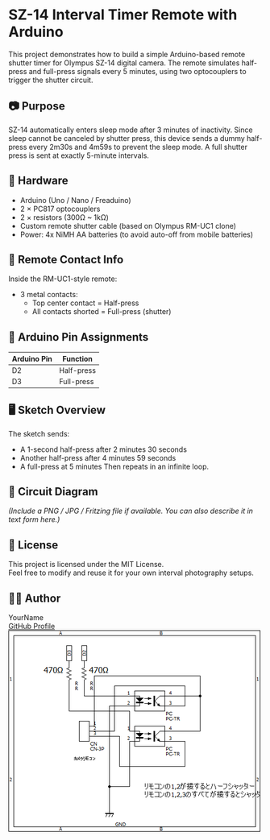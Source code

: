 # SZ-14 Interval Timer Remote with Arduino

This project demonstrates how to build a simple Arduino-based remote shutter timer for Olympus SZ-14 digital camera. The remote simulates half-press and full-press signals every 5 minutes, using two optocouplers to trigger the shutter circuit.

## 📷 Purpose

SZ-14 automatically enters sleep mode after 3 minutes of inactivity. Since sleep cannot be canceled by shutter press, this device sends a dummy half-press every 2m30s and 4m59s to prevent the sleep mode. A full shutter press is sent at exactly 5-minute intervals.

## 🔧 Hardware

- Arduino (Uno / Nano / Freaduino)
- 2 × PC817 optocouplers
- 2 × resistors (300Ω ~ 1kΩ)
- Custom remote shutter cable (based on Olympus RM-UC1 clone)
- Power: 4x NiMH AA batteries (to avoid auto-off from mobile batteries)

## 🔌 Remote Contact Info

Inside the RM-UC1-style remote:

- 3 metal contacts:
  - Top center contact = Half-press
  - All contacts shorted = Full-press (shutter)

## 🔌 Arduino Pin Assignments

| Arduino Pin | Function       |
|-------------|----------------|
| D2          | Half-press     |
| D3          | Full-press     |

## 🖥️ Sketch Overview

The sketch sends:
- A 1-second half-press after 2 minutes 30 seconds
- Another half-press after 4 minutes 59 seconds
- A full-press at 5 minutes
Then repeats in an infinite loop.

## 🧠 Circuit Diagram

*(Include a PNG / JPG / Fritzing file if available. You can also describe it in text form here.)*

## 📜 License

This project is licensed under the MIT License.  
Feel free to modify and reuse it for your own interval photography setups.

## 🙋‍♂️ Author

YourName  
[GitHub Profile](https://github.com/tdey48)
![Circuit Diagram](circuit_diagram.png)
